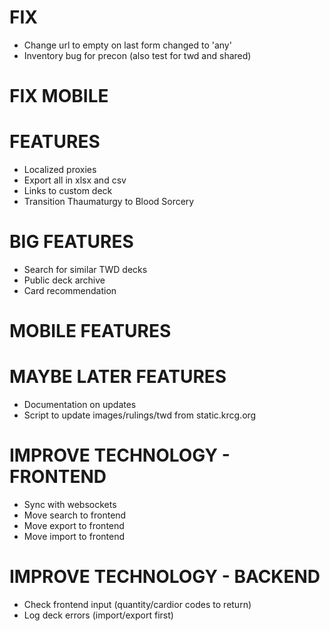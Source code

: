 # FIX
* Change url to empty on last form changed to 'any'
* Inventory bug for precon (also test for twd and shared)

# FIX MOBILE

# FEATURES
* Localized proxies
* Export all in xlsx and csv
* Links to custom deck
* Transition Thaumaturgy to Blood Sorcery

# BIG FEATURES
* Search for similar TWD decks
* Public deck archive
* Card recommendation

# MOBILE FEATURES

# MAYBE LATER FEATURES
* Documentation on updates
* Script to update images/rulings/twd from static.krcg.org

# IMPROVE TECHNOLOGY - FRONTEND
* Sync with websockets
* Move search to frontend
* Move export to frontend
* Move import to frontend

# IMPROVE TECHNOLOGY - BACKEND
* Check frontend input (quantity/cardior codes to return)
* Log deck errors (import/export first)
